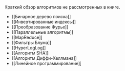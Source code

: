 Краткий обзор алгоритмов не рассмотренных в книге. 
- [[Бинарное дерево поиска]]
- [[Инвертированные индексы]]
- [[Преобразование Фурье]]
- [[Параллельные алгоритмы]]
- [[MapReduce]]
- [[Фильтры Блума]]
- [[HyperLogLog]]
- [[Алгоритм SHA]]
- [[Алгоритм Диффи-Хеллмана]]
- [[Линейное программирование]]